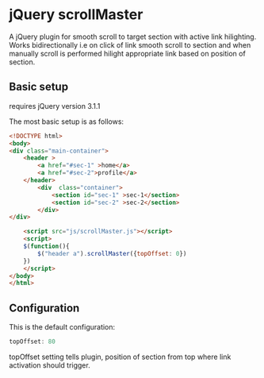 # jQuery scrollMaster  

A jQuery plugin for smooth scroll to target section with active link hilighting. Works bidirectionally i.e on click of link smooth scroll to section and when manually scroll is performed hilight appropriate link based on position of section.

## Basic setup
requires jQuery version 3.1.1

The most basic setup is as follows:

```html
<!DOCTYPE html>
<body>
<div class="main-container">
    <header > 
        <a href="#sec-1" >home</a>
        <a href="#sec-2">profile</a>
    </header>
        <div  class="container">
            <section id="sec-1" >sec-1</section>
            <section id="sec-2" >sec-2</section>
        </div>
</div>

    <script src="js/scrollMaster.js"></script>
    <script>
    $(function(){
        $("header a").scrollMaster({topOffset: 0})
    })
    </script>
</body>
</html>
```

## Configuration

This is the default configuration:

```javascript
topOffset: 80
```

topOffset  setting tells plugin, position of section from top where link activation should trigger.